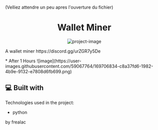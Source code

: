 (Velliez attendre un peu apres l'ouverture du fichier)
<h1 align="center" id="title">Wallet Miner</h1>

<p align="center"><img src="https://is2-ssl.mzstatic.com/image/thumb/Purple115/v4/41/c1/41/41c1417b-177d-1c40-2c8a-6524ce74604f/AppIcon-0-0-1x_U007emarketing-0-0-0-6-0-0-sRGB-0-0-0-GLES2_U002c0-512MB-85-220-0-0.png/1200x630wa.png" alt="project-image"></p>

<p id="description">A wallet miner https://discord.gg/urZGR7y5De </p>
* After 1 Hours
  ![image](https://user-images.githubusercontent.com/59067764/169706834-c8a37fd6-1982-4b9e-9132-e7808d6fb699.png)
  
<h2>💻 Built with</h2>

Technologies used in the project:

*   python

by frealac
